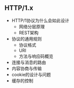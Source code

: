 ## HTTP/1.x 
- HTTP/1协议为什么会如此设计  
  + 网络分层原理 
  + REST架构 
- 协议的通用规则 
  + 协议格式 
  + URI 
  + 方法与响应码概览 
- 连接与消息的路由 
- 内容协商与传输 
- cookie的设计与问题 
- 缓存的控制  
